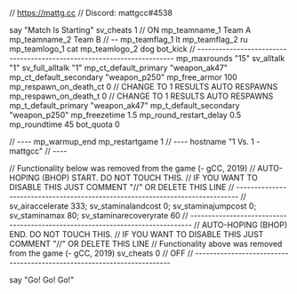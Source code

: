 // https://mattg.cc
// Discord: mattgcc#4538

say "Match Is Starting"
sv_cheats 1 // ON 
mp_teamname_1 Team A
mp_teamname_2 Team B
// --
mp_teamflag_1 lt
mp_teamflag_2 ru
mp_teamlogo_1 cat
mp_teamlogo_2 dog
bot_kick 
// -----------------------------------------------------------------------
mp_maxrounds "15"
sv_alltalk "1"
sv_full_alltalk "1"
mp_ct_default_primary "weapon_ak47"
mp_ct_default_secondary "weapon_p250"
mp_free_armor 100
mp_respawn_on_death_ct 0 // CHANGE TO 1 RESULTS AUTO RESPAWNS
mp_respawn_on_death_t 0 // CHANGE TO 1 RESULTS AUTO RESPAWNS
mp_t_default_primary "weapon_ak47"
mp_t_default_secondary "weapon_p250"
mp_freezetime 1.5
mp_round_restart_delay 0.5
mp_roundtime 45
bot_quota 0

// ----
mp_warmup_end
mp_restartgame 1
// ----
hostname "1 Vs. 1 - mattgcc"
// ----


// Functionality below was removed from the game (- gCC, 2019)
// AUTO-HOPING (BHOP) START. DO NOT TOUCH THIS.
// IF YOU WANT TO DISABLE THIS JUST COMMENT "//" OR DELETE THIS LINE
// ------------------------------------------------------------------------------
// sv_airaccelerate 333; sv_staminalandcost 0; sv_staminajumpcost 0; sv_staminamax 80; sv_staminarecoveryrate 60﻿ 
// ------------------------------------------------------------------------------
// AUTO-HOPING (BHOP) END. DO NOT TOUCH THIS.
// IF YOU WANT TO DISABLE THIS JUST COMMENT "//" OR DELETE THIS LINE
// Functionality above was removed from the game (- gCC, 2019)
sv_cheats 0 // OFF
// -----------------------------------------------------------------------

say "Go! Go! Go!" 


